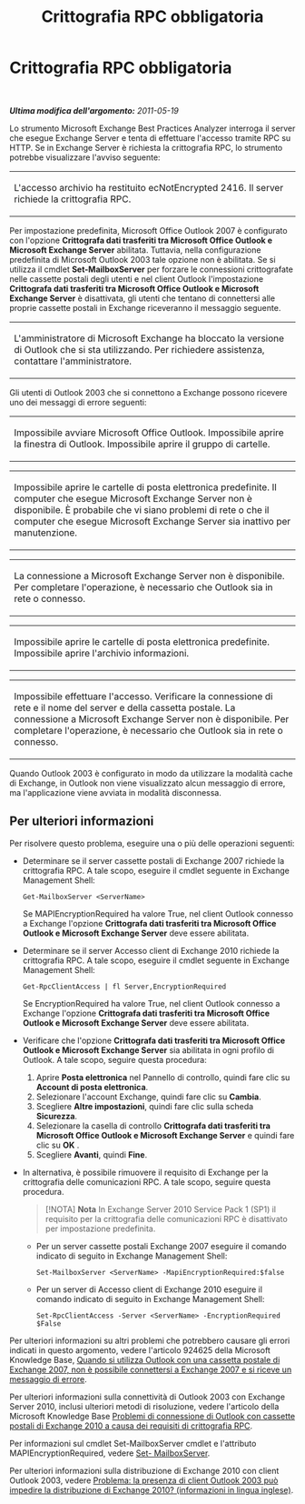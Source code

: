 ﻿---
title: Crittografia RPC obbligatoria
TOCTitle: Crittografia RPC obbligatoria
ms:assetid: cf3a5af1-52ae-4509-8793-84e98f81ec22
ms:mtpsurl: https://technet.microsoft.com/it-it/library/Dd439391(v=EXCHG.80)
ms:contentKeyID: 27341599
ms.date: 10/25/2013
mtps_version: v=EXCHG.80
_tocRel: dd439364(v=exchg.80)/toc.json
ms.translationtype: HT
---

# Crittografia RPC obbligatoria

 

_**Ultima modifica dell'argomento:** 2011-05-19_

Lo strumento Microsoft Exchange Best Practices Analyzer interroga il server che esegue Exchange Server e tenta di effettuare l'accesso tramite RPC su HTTP. Se in Exchange Server è richiesta la crittografia RPC, lo strumento potrebbe visualizzare l'avviso seguente:


<table>
<colgroup>
<col style="width: 100%" />
</colgroup>
<tbody>
<tr class="odd">
<td><p>L'accesso archivio ha restituito ecNotEncrypted 2416. Il server richiede la crittografia RPC.</p></td>
</tr>
</tbody>
</table>


Per impostazione predefinita, Microsoft Office Outlook 2007 è configurato con l'opzione **Crittografa dati trasferiti tra Microsoft Office Outlook e Microsoft Exchange Server** abilitata. Tuttavia, nella configurazione predefinita di Microsoft Outlook 2003 tale opzione non è abilitata. Se si utilizza il cmdlet **Set-MailboxServer** per forzare le connessioni crittografate nelle cassette postali degli utenti e nel client Outlook l'impostazione **Crittografa dati trasferiti tra Microsoft Office Outlook e Microsoft Exchange Server** è disattivata, gli utenti che tentano di connettersi alle proprie cassette postali in Exchange riceveranno il messaggio seguente.


<table>
<colgroup>
<col style="width: 100%" />
</colgroup>
<tbody>
<tr class="odd">
<td><p>L'amministratore di Microsoft Exchange ha bloccato la versione di Outlook che si sta utilizzando. Per richiedere assistenza, contattare l'amministratore.</p></td>
</tr>
</tbody>
</table>


Gli utenti di Outlook 2003 che si connettono a Exchange possono ricevere uno dei messaggi di errore seguenti:


<table>
<colgroup>
<col style="width: 100%" />
</colgroup>
<tbody>
<tr class="odd">
<td><p>Impossibile avviare Microsoft Office Outlook. Impossibile aprire la finestra di Outlook. Impossibile aprire il gruppo di cartelle.</p></td>
</tr>
</tbody>
</table>



<table>
<colgroup>
<col style="width: 100%" />
</colgroup>
<tbody>
<tr class="odd">
<td><p>Impossibile aprire le cartelle di posta elettronica predefinite. Il computer che esegue Microsoft Exchange Server non è disponibile. È probabile che vi siano problemi di rete o che il computer che esegue Microsoft Exchange Server sia inattivo per manutenzione.</p></td>
</tr>
</tbody>
</table>



<table>
<colgroup>
<col style="width: 100%" />
</colgroup>
<tbody>
<tr class="odd">
<td><p>La connessione a Microsoft Exchange Server non è disponibile. Per completare l'operazione, è necessario che Outlook sia in rete o connesso.</p></td>
</tr>
</tbody>
</table>



<table>
<colgroup>
<col style="width: 100%" />
</colgroup>
<tbody>
<tr class="odd">
<td><p>Impossibile aprire le cartelle di posta elettronica predefinite. Impossibile aprire l'archivio informazioni.</p></td>
</tr>
</tbody>
</table>



<table>
<colgroup>
<col style="width: 100%" />
</colgroup>
<tbody>
<tr class="odd">
<td><p>Impossibile effettuare l'accesso. Verificare la connessione di rete e il nome del server e della cassetta postale. La connessione a Microsoft Exchange Server non è disponibile. Per completare l'operazione, è necessario che Outlook sia in rete o connesso.</p></td>
</tr>
</tbody>
</table>


Quando Outlook 2003 è configurato in modo da utilizzare la modalità cache di Exchange, in Outlook non viene visualizzato alcun messaggio di errore, ma l'applicazione viene avviata in modalità disconnessa.

## Per ulteriori informazioni

Per risolvere questo problema, eseguire una o più delle operazioni seguenti:

  - Determinare se il server cassette postali di Exchange 2007 richiede la crittografia RPC. A tale scopo, eseguire il cmdlet seguente in Exchange Management Shell:  
    
        Get-MailboxServer <ServerName>
    
    Se MAPIEncryptionRequired ha valore True, nel client Outlook connesso a Exchange l'opzione **Crittografa dati trasferiti tra Microsoft Office Outlook e Microsoft Exchange Server** deve essere abilitata.  

  - Determinare se il server Accesso client di Exchange 2010 richiede la crittografia RPC. A tale scopo, eseguire il cmdlet seguente in Exchange Management Shell:  
    
        Get-RpcClientAccess | fl Server,EncryptionRequired
    
    Se EncryptionRequired ha valore True, nel client Outlook connesso a Exchange l'opzione **Crittografa dati trasferiti tra Microsoft Office Outlook e Microsoft Exchange Server** deve essere abilitata.  

  - Verificare che l'opzione **Crittografa dati trasferiti tra Microsoft Office Outlook e Microsoft Exchange Server** sia abilitata in ogni profilo di Outlook. A tale scopo, seguire questa procedura:  
    
    1.  Aprire **Posta elettronica** nel Pannello di controllo, quindi fare clic su **Account di posta elettronica**.  
    2.  Selezionare l'account Exchange, quindi fare clic su **Cambia**.  
    3.  Scegliere **Altre impostazioni**, quindi fare clic sulla scheda **Sicurezza**.  
    4.  Selezionare la casella di controllo **Crittografa dati trasferiti tra Microsoft Office Outlook e Microsoft Exchange Server** e quindi fare clic su **OK** .  
    5.  Scegliere **Avanti**, quindi **Fine**.  

  - In alternativa, è possibile rimuovere il requisito di Exchange per la crittografia delle comunicazioni RPC. A tale scopo, seguire questa procedura.  
    

    > [!NOTA]
    > <STRONG>Nota</STRONG> In Exchange Server 2010 Service Pack 1 (SP1) il requisito per la crittografia delle comunicazioni RPC è disattivato per impostazione predefinita.

    
      - Per un server cassette postali Exchange 2007 eseguire il comando indicato di seguito in Exchange Management Shell:  
        
            Set-MailboxServer <ServerName> -MapiEncryptionRequired:$false
    
      - Per un server di Accesso client di Exchange 2010 eseguire il comando indicato di seguito in Exchange Management Shell:  
        
            Set-RpcClientAccess -Server <ServerName> -EncryptionRequired $False

Per ulteriori informazioni su altri problemi che potrebbero causare gli errori indicati in questo argomento, vedere l'articolo 924625 della Microsoft Knowledge Base, [Quando si utilizza Outlook con una cassetta postale di Exchange 2007, non è possibile connettersi a Exchange 2007 e si riceve un messaggio di errore](http://go.microsoft.com/fwlink/?linkid=3052%26kbid=924625).

Per ulteriori informazioni sulla connettività di Outlook 2003 con Exchange Server 2010, inclusi ulteriori metodi di risoluzione, vedere l'articolo della Microsoft Knowledge Base [Problemi di connessione di Outlook con cassette postali di Exchange 2010 a causa dei requisiti di crittografia RPC](http://support.microsoft.com/kb/2006508).

Per informazioni sul cmdlet Set-MailboxServer cmdlet e l'attributo MAPIEncryptionRequired, vedere [Set- MailboxServer](http://go.microsoft.com/fwlink/?linkid=161822).

Per ulteriori informazioni sulla distribuzione di Exchange 2010 con client Outlook 2003, vedere [Problema: la presenza di client Outlook 2003 può impedire la distribuzione di Exchange 2010? (informazioni in lingua inglese)](http://social.technet.microsoft.com/wiki/contents/articles/concern-is-having-outlook-2003-clients-going-to-prevent-me-from-deploying-exchange-2010.aspx).

